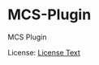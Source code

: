 # MCS-Plugin
MCS Plugin

License: [License Text](https://github.com/MinecraftCloudSystem/MCS-Plugin/blob/master/LICENSE.md)
